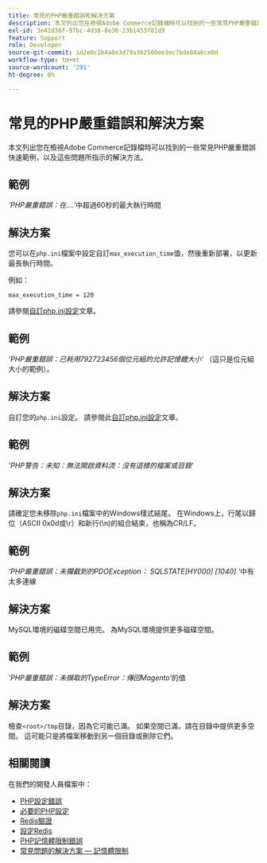 ```yaml
---
title: 常見的PHP嚴重錯誤和解決方案
description: 本文列出您在檢視Adobe Commerce記錄檔時可以找到的一些常見PHP嚴重錯誤快速範例，以及這些問題所指示的解決方法。
exl-id: 3e42d38f-97bc-4d38-8e36-23b1453f81d9
feature: Support
role: Developer
source-git-commit: 1d2e0c1b4a8e3d79a362500ee3ec7bde84a6ce0d
workflow-type: tm+mt
source-wordcount: '291'
ht-degree: 0%

---
```


# 常見的PHP嚴重錯誤和解決方案

本文列出您在檢視Adobe Commerce記錄檔時可以找到的一些常見PHP嚴重錯誤快速範例，以及這些問題所指示的解決方法。

## 範例

*&#39;PHP嚴重錯誤：在....&#39;*&#x200B;中超過60秒的最大執行時間

## 解決方案

您可以在`php.ini`檔案中設定自訂`max_execution_time`值，然後重新部署，以更新最長執行時間。

例如：

`max_execution_time = 120`

請參閱[自訂php.ini設定](https://devdocs.magento.com/cloud/project/magento-app-php-ini.html)文章。

## 範例

*&#39;PHP嚴重錯誤：已耗用792723456個位元組的允許記憶體大小&#39;* （這只是位元組大小的範例）。

## 解決方案

自訂您的`php.ini`設定。 請參閱此[自訂php.ini設定](https://devdocs.magento.com/cloud/project/magento-app-php-ini.html)文章。

## 範例

*&#39;PHP警告：未知：無法開啟資料流：沒有這樣的檔案或目錄&#39;*

## 解決方案

請確定您未移除`php.ini`檔案中的Windows樣式結尾。 在Windows上，行尾以歸位（ASCII 0x0d或\r）和新行(\n)的組合結束，也稱為CR/LF。

## 範例

*&#39;PHP嚴重錯誤：未攔截到的PDOException： SQLSTATE\[HY000\] \[1040\] &#39;*&#x200B;中有太多連線

## 解決方案

MySQL環境的磁碟空間已用完。 為MySQL環境提供更多磁碟空間。

## 範例

*&#39;PHP嚴重錯誤：未擷取的TypeError：傳回Magento&#39;*&#x200B;的值

## 解決方案

檢查`<root>/tmp`目錄，因為它可能已滿。 如果空間已滿，請在目錄中提供更多空間。 這可能只是將檔案移動到另一個目錄或刪除它們。

## 相關閱讀

在我們的開發人員檔案中：

* [PHP設定錯誤](https://devdocs.magento.com/guides/v2.3/install-gde/trouble/php/tshoot_php-set.html)
* [必要的PHP設定](https://devdocs.magento.com/guides/v2.3/install-gde/prereq/php-settings.html)
* [Redis驗證](https://devdocs.magento.com/guides/v2.3/config-guide/redis/redis-session.html#redis-verify)
* [設定Redis](https://devdocs.magento.com/guides/v2.3/config-guide/redis/config-redis.html)
* [PHP記憶體限制錯誤](https://devdocs.magento.com/guides/v2.3/install-gde/trouble/php/tshoot_php-set.html#trouble-php-memory)
* [常見問題的解決方案 — 記憶體限制](https://devdocs.magento.com/guides/v2.3/test/unit/unit_test_execution_cli.html#solutions-to-common-problems)
